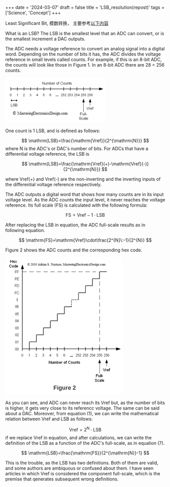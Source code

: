 +++
date = '2024-03-07'
draft = false
title = 'LSB_resolution(repost)'
tags = ['Science', 'Concept']
+++

Least Significant Bit, 模数转换，
主要参考[以下内容](https://masteringelectronicsdesign.com/an-adc-and-dac-least-significant-bit-lsb/)

What is an LSB? The LSB is the smallest level that an ADC can convert, or is the smallest increment a DAC outputs. 

The ADC needs a voltage reference to convert an analog signal into a digital word.  Depending on the number of bits it has, the ADC divides the voltage reference in small levels called counts.  For example, if this is an 8-bit ADC, the counts will look like those in Figure 1.  In an 8-bit ADC there are 28 = 256 counts.

![](./assets/LSB%20resolution/2024-03-07-10-05-42.png)

One count is 1 LSB, and is defined as follows:

$$
\mathrm{LSB}=\frac{\mathrm{Vref}}{2^{\mathrm{N}}}
$$
 where N is the ADC's or DAC's number of bits. For ADCs that have a differential voltage reference, the LSB is

 
$$
\mathrm{LSB}=\frac{\mathrm{Vref}(+)-\mathrm{Vref}(-)}{2^{\mathrm{N}}}
$$

where Vref(+) and Vref(-) are the non-inverting and the inverting inputs of the differential voltage reference respectively.

The ADC outputs a digital word that shows how many counts are in its input voltage level. As the ADC counts the input level, it never reaches the voltage reference. Its full scale (FS) is
 calculated with the following formula:

$$
\mathrm{FS}=\mathrm{Vref}-1\cdot\mathrm{LSB}
$$

After replacing the LSB in equation, the ADC full-scale results as in following equation.

$$
\mathrm{FS}=\mathrm{Vref}\cdot\frac{2^{N}\:-1}{2^{N}}
$$

Figure 2 shows the ADC counts and the corresponding hex code.

![](./assets/LSB%20resolution/2024-03-07-16-11-07.png)

As you can see, and ADC can never reach its Vref but, as the number of bits is higher, it gets very close to its referencc voltage. The same can be said about a DAC.
 Moreover, from equation (1), we can write the mathematical relation between Vref and LSB as follows:

$$\mathrm{Vref}= 2^{\mathrm{N} }\cdot \mathrm {LSB} $$
if we replace Vref in equation, and after calculations, we can write the definition of the LSB as a function of the ADC's full-scale, as in equalion (7).

$$
\mathrm{LSB}=\frac{\mathrm{FS}}{2^{\mathrm{N}}-1}
$$

This is the trouble, as the LSB has two definitions. Both of them are valid, and some authors are ambiquous or confused about them. I have seen articles in which Vref is considered the component full-scale, which is the premise that qenerates subsequent wrong definitions.

